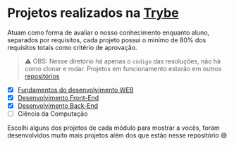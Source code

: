 # Projetos realizados na [Trybe](https://github.com/betrybe)

Atuam como forma de avaliar o nosso conhecimento enquanto aluno, separados por requisitos, cada projeto possui o minímo de 80% dos requisitos totais como critério de aprovação.

>⚠️ OBS: Nesse diretório há apenas o `código` das resoluções, não há como clonar e rodar. Projetos em funcionamento estarão em outros [repositórios](https://github.com/palenske?tab=repositories)

- [x] [Fundamentos do desenvolvimento WEB](https://github.com/palenske/Trybe/tree/main/trybe-projects/1-fundaments)
- [x] [Desenvolvimento Front-End](https://github.com/palenske/Trybe/tree/main/trybe-projects/2-front-end)
- [x] [Desenvolvimento Back-End](https://github.com/palenske/Trybe/tree/main/trybe-projects/3-back-end)
- [ ] Ciência da Computação

Escolhi alguns dos projetos de cada módulo para mostrar a vocês, foram desenvolvidos muito mais projetos além dos que estão nesse repositório 😄
